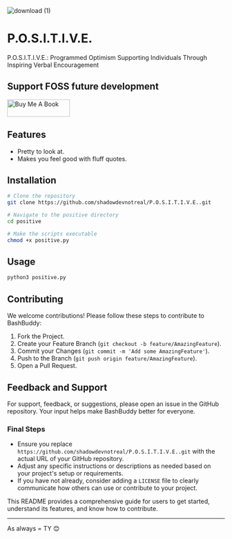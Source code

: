 ![download (1)](https://github.com/shadowdevnotreal/P.O.S.I.T.I.V.E./assets/43219706/6b58418d-6661-4fea-953e-a831cee7283e)



# P.O.S.I.T.I.V.E.

P.O.S.I.T.I.V.E.: Programmed Optimism Supporting Individuals Through Inspiring Verbal Encouragement

## Support FOSS future development

<a href="https://www.buymeacoffee.com/diatasso" target="_blank"><img src="https://cdn.buymeacoffee.com/buttons/v2/default-blue.png" alt="Buy Me A Book" style="height: 40px !important;width: 145px !important;" ></a>

## Features

- Pretty to look at.
- Makes you feel good with fluff quotes.

## Installation

```bash
# Clone the repository
git clone https://github.com/shadowdevnotreal/P.O.S.I.T.I.V.E..git

# Navigate to the positive directory
cd positive

# Make the scripts executable
chmod +x positive.py
```

## Usage

```python
python3 positive.py
```

## Contributing

We welcome contributions! Please follow these steps to contribute to BashBuddy:

1. Fork the Project.
2. Create your Feature Branch (`git checkout -b feature/AmazingFeature`).
3. Commit your Changes (`git commit -m 'Add some AmazingFeature'`).
4. Push to the Branch (`git push origin feature/AmazingFeature`).
5. Open a Pull Request.

## Feedback and Support

For support, feedback, or suggestions, please open an issue in the GitHub repository. Your input helps make BashBuddy better for everyone.

### Final Steps

- Ensure you replace `https://github.com/shadowdevnotreal/P.O.S.I.T.I.V.E..git` with the actual URL of your GitHub repository.
- Adjust any specific instructions or descriptions as needed based on your project's setup or requirements.
- If you have not already, consider adding a `LICENSE` file to clearly communicate how others can use or contribute to your project.

This README provides a comprehensive guide for users to get started, understand its features, and know how to contribute.

---

As always = TY 😊 
